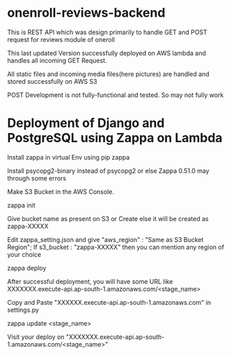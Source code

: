 # onenroll-reviews-backend
This is REST API which was design primarily to handle GET and POST request for reviews module of oneroll

This last updated Version successfully deployed on AWS lambda and handles all incoming GET Request.

All static files and incoming media files(here pictures) are handled and stored successfully on AWS S3

POST Development is not fully-functional and tested. So may not fully work


# Deployment of Django and PostgreSQL using Zappa on Lambda

Install zappa in virtual Env using pip zappa 

Install psycopg2-binary instead of psycopg2 or else Zappa 0.51.0 may through some errors

Make S3 Bucket in the AWS Console.
 
zappa init

Give bucket name as present on S3 or Create else it will be created as zappa-XXXXX

Edit zappa_setting.json and give "aws_region" : "Same as S3 Bucket Region"; If s3_bucket : "zappa-XXXXX" 
then you can mention any region of your choice

zappa deploy

After successful deployment, you will have some URL like XXXXXXX.execute-api.ap-south-1.amazonaws.com/<stage_name>

Copy and Paste "XXXXXX.execute-api.ap-south-1.amazonaws.com" in settings.py

zappa update <stage_name>

Visit your deploy on "XXXXXXX.execute-api.ap-south-1.amazonaws.com/<stage_name>"
